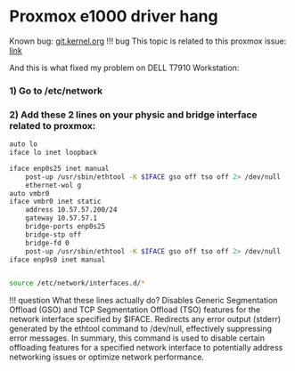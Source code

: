# Proxmox e1000 driver hang

Known bug: <a href="https://git.kernel.org/pub/scm/linux/kernel/git/stable/linux.git/commit/?h=v5.3.14&id=caff422ea81e144842bc44bab408d85ac449377b"> git.kernel.org</a>
!!! bug 
    This topic is related to this proxmox issue: <a href="https://forum.proxmox.com/threads/e1000-driver-hang.58284/"> link</a>

And this is what fixed my problem on DELL T7910 Workstation:

### 1) Go to /etc/network
### 2) Add these 2 lines on your physic and bridge interface related to proxmox:


``` bash linenums="1" hl_lines="5 14"
auto lo
iface lo inet loopback

iface enp0s25 inet manual
	post-up /usr/sbin/ethtool -K $IFACE gso off tso off 2> /dev/null
	ethernet-wol g
auto vmbr0
iface vmbr0 inet static
	address 10.57.57.200/24
	gateway 10.57.57.1
	bridge-ports enp0s25
	bridge-stp off
	bridge-fd 0
	post-up /usr/sbin/ethtool -K $IFACE gso off tso off 2> /dev/null
iface enp9s0 inet manual


source /etc/network/interfaces.d/*
```
!!! question What these lines actually do? 
    Disables Generic Segmentation Offload (GSO) and TCP Segmentation Offload (TSO) features for the network interface specified by $IFACE.
    Redirects any error output (stderr) generated by the ethtool command to /dev/null, effectively suppressing error messages.
    In summary, this command is used to disable certain offloading features for a specified network interface to potentially address networking issues or optimize network performance.
